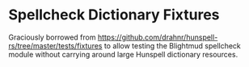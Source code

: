 # Spellcheck Dictionary Fixtures

Graciously borrowed from https://github.com/drahnr/hunspell-rs/tree/master/tests/fixtures to allow
testing the Blightmud spellcheck module without carrying around large Hunspell dictionary resources.